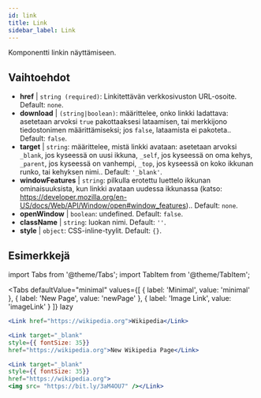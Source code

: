```yaml
---
id: link
title: Link
sidebar_label: Link
---
```


Komponentti linkin näyttämiseen.

## Vaihtoehdot

* __href__ | `string (required)`: Linkitettävän verkkosivuston URL-osoite. Default: `none`.
* __download__ | `(string|boolean)`: määrittelee, onko linkki ladattava: asetetaan arvoksi `true` pakottaaksesi lataamisen, tai merkkijono tiedostonimen määrittämiseksi; jos `false`, lataamista ei pakoteta.. Default: `false`.
* __target__ | `string`: määrittelee, mistä linkki avataan: asetetaan arvoksi `_blank`, jos kyseessä on uusi ikkuna, `_self`, jos kyseessä on oma kehys, `_parent`, jos kyseessä on vanhempi, `_top`, jos kyseessä on koko ikkunan runko, tai kehyksen nimi.. Default: `'_blank'`.
* __windowFeatures__ | `string`: pilkulla erotettu luettelo ikkunan ominaisuuksista, kun linkki avataan uudessa ikkunassa (katso: https://developer.mozilla.org/en-US/docs/Web/API/Window/open#window_features).. Default: `none`.
* __openWindow__ | `boolean`: undefined. Default: `false`.
* __className__ | `string`: luokan nimi. Default: `''`.
* __style__ | `object`: CSS-inline-tyylit. Default: `{}`.


## Esimerkkejä

import Tabs from '@theme/Tabs';
import TabItem from '@theme/TabItem';

<Tabs
    defaultValue="minimal"
    values={[
        { label: 'Minimal', value: 'minimal' },
        { label: 'New Page', value: 'newPage' },
        { label: 'Image Link', value: 'imageLink' }
    ]}
    lazy
>
<TabItem value="minimal">

```jsx live
<Link href="https://wikipedia.org">Wikipedia</Link>
```

</TabItem>

<TabItem value="newPage">

```jsx live
<Link target="_blank" 
style={{ fontSize: 35}}
href="https://wikipedia.org">New Wikipedia Page</Link>
```
</TabItem>

<TabItem value="imageLink">

```jsx live
<Link target="_blank" 
style={{ fontSize: 35}}
href="https://wikipedia.org">
<img src= "https://bit.ly/3aM4OU7" /></Link>
```

</TabItem>

</Tabs>
